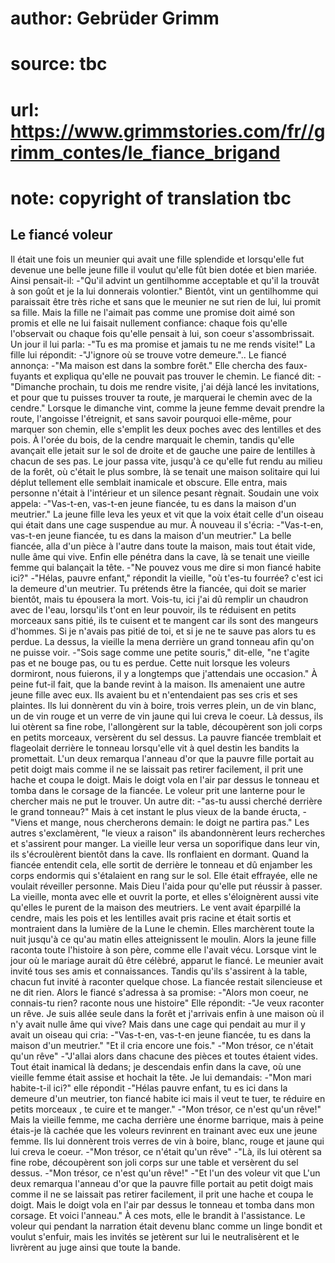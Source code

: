 # author: Gebrüder Grimm
# source: tbc
# url: https://www.grimmstories.com/fr//grimm_contes/le_fiance_brigand
# note: copyright of translation tbc

## Le fiancé voleur 

Il était une fois un meunier qui avait une fille splendide et
lorsqu'elle fut devenue une belle jeune fille il voulut qu'elle fût
bien dotée et bien mariée. Ainsi pensait-il:
-"Qu'il advint un gentilhomme acceptable et qu'il la trouvât à son
goût et je la lui donnerais volontier." Bientôt, vint un gentilhomme
qui paraissait être très riche et sans que le meunier ne sut rien de
lui, lui promit sa fille. Mais la fille ne l'aimait pas comme une
promise doit aimé son promis et elle ne lui faisait nullement confiance:
chaque fois qu'elle l'observait ou chaque fois qu'elle pensait à lui,
son coeur s'assombrissait. Un jour il lui parla:
-"Tu es ma promise et jamais tu ne me rends visite!"
La fille lui répondit:
-"J'ignore où se trouve votre demeure."..
Le fiancé annonça:
-"Ma maison est dans la sombre forêt."
Elle chercha des faux-fuyants et expliqua qu'elle ne pouvait pas
trouver le chemin. Le fiancé dit:
-"Dimanche prochain, tu dois me rendre visite, j'ai déjà lancé les
invitations, et pour que tu puisses trouver ta route, je marquerai le
chemin avec de la cendre."
Lorsque le dimanche vint, comme la jeune femme devait prendre la route,
l'angoisse l'étreignit, et sans savoir pourquoi elle-même, pour
marquer son chemin, elle s'emplit les deux poches avec des lentilles et
des pois. À l'orée du bois, de la cendre marquait le chemin, tandis
qu'elle avançait elle jetait sur le sol de droite et de gauche une
paire de lentilles à chacun de ses pas. Le jour passa vite, jusqu'à ce
qu'elle fut rendu au milieu de la forêt, où c'était le plus sombre, là
se tenait une maison solitaire qui lui déplut tellement elle semblait
inamicale et obscure. Elle entra, mais personne n'était à l'intérieur
et un silence pesant règnait. Soudain une voix appela:
-"Vas-t-en, vas-t-en jeune fiancée, tu es dans la maison d'un
meutrier." La jeune fille leva les yeux et vit que la voix était celle
d'un oiseau qui était dans une cage suspendue au mur. À nouveau il
s'écria:
-"Vas-t-en, vas-t-en jeune fiancée, tu es dans la maison d'un
meutrier."
La belle fiancée, alla d'un pièce à l'autre dans toute la maison, mais
tout était vide, nulle âme qui vive. Enfin elle pénétra dans la cave, là
se tenait une vieille femme qui balançait la tête.
-"Ne pouvez vous me dire si mon fiancé habite ici?"
-"Hélas, pauvre enfant," répondit la vieille, "où t'es-tu fourrée?
c'est ici la demeure d'un meutrier. Tu prétends être la fiancée, qui
doit se marier bientôt, mais tu épousera la mort. Vois-tu, ici j'ai dû
remplir un chaudron avec de l'eau, lorsqu'ils t'ont en leur pouvoir,
ils te réduisent en petits morceaux sans pitié, ils te cuisent et te
mangent car ils sont des mangeurs d'hommes. Si je n'avais pas pitié de
toi, et si je ne te sauve pas alors tu es perdue. La dessus, la vieille
la mena derrière un grand tonneau afin qu'on ne puisse voir.
-"Sois sage comme une petite souris," dit-elle, "ne t'agite pas et
ne bouge pas, ou tu es perdue. Cette nuit lorsque les voleurs dormiront,
nous fuierons, il y a longtemps que j'attendais une occasion."
À peine fut-il fait, que la bande revint à la maison. Ils amenaient une
autre jeune fille avec eux. Ils avaient bu et n'entendaient pas ses
cris et ses plaintes.
Ils lui donnèrent du vin à boire, trois verres plein, un de vin blanc,
un de vin rouge et un verre de vin jaune qui lui creva le coeur. Là
dessus, ils lui otèrent sa fine robe, l'allongèrent sur la table,
découpèrent son joli corps en petits morceaux, versèrent du sel dessus.
La pauvre fiancée tremblait et flageolait derrière le tonneau
lorsqu'elle vit à quel destin les bandits la promettait. L'un deux
remarqua l'anneau d'or que la pauvre fille portait au petit doigt mais
comme il ne se laissait pas retirer facilement, il prit une hache et
coupa le doigt. Mais le doigt vola en l'air par dessus le tonneau et
tomba dans le corsage de la fiancée. Le voleur prit une lanterne pour le
chercher mais ne put le trouver. Un autre dit:
-"as-tu aussi cherché derrière le grand tonneau?" Mais à cet instant
le plus vieux de la bande éructa,
-"Viens et mange, nous chercherons demain: le doigt ne partira pas."
Les autres s'exclamèrent, "le vieux a raison" ils abandonnèrent leurs
recherches et s'assirent pour manger. La vieille leur versa un
soporifique dans leur vin, ils s'écroulèrent bientôt dans la cave. Ils
ronflaient en dormant. Quand la fiancée entendit cela, elle sortit de
derrière le tonneau et dû enjamber les corps endormis qui s'étalaient
en rang sur le sol. Elle était effrayée, elle ne voulait réveiller
personne. Mais Dieu l'aida pour qu'elle put réussir à passer. La
vieille, monta avec elle et ouvrit la porte, et elles s'éloignèrent
aussi vite qu'elles le purent de la maison des meutriers. Le vent avait
éparpillé la cendre, mais les pois et les lentilles avait pris racine et
était sortis et montraient dans la lumière de la Lune le chemin.
Elles marchèrent toute la nuit jusqu'à ce qu'au matin elles
atteignissent le moulin. Alors la jeune fille raconta toute l'histoire
à son père, comme elle l'avait vécu. Lorsque vint le jour où le mariage
aurait dû être célèbré, apparut le fiancé. Le meunier avait invité tous
ses amis et connaissances. Tandis qu'ils s'assirent à la table, chacun
fut invité à raconter quelque chose. La fiancée restait silencieuse et
ne dit rien. Alors le fiancé s'adressa à sa promise:
-"Alors mon coeur, ne connais-tu rien? raconte nous une histoire"
Elle répondit:
-"Je veux raconter un rêve. Je suis allée seule dans la forêt et
j'arrivais enfin à une maison où il n'y avait nulle âme qui vive? Mais
dans une cage qui pendait au mur il y avait un oiseau qui cria:
-"Vas-t-en, vas-t-en jeune fiancée, tu es dans la maison d'un
meutrier."
"Et il cria encore une fois."
-"Mon trésor, ce n'était qu'un rêve"
-"J'allai alors dans chacune des pièces et toutes étaient vides. Tout
était inamical là dedans; je descendais enfin dans la cave, où une
vieille femme était assise et hochait la tête. Je lui demandais:
-"Mon mari habite-t-il ici?" elle répondit
-"Hélas pauvre enfant, tu es ici dans la demeure d'un meutrier, ton
fiancé habite ici mais il veut te tuer, te réduire en petits morceaux ,
te cuire et te manger."
-"Mon trésor, ce n'est qu'un rêve!"
Mais la vieille femme, me cacha derrière une énorme barrique, mais à
peine étais-je là cachée que les voleurs revinrent en trainant avec eux
une jeune femme. Ils lui donnèrent trois verres de vin à boire, blanc,
rouge et jaune qui lui creva le coeur.
-"Mon trésor, ce n'était qu'un rêve"
-"Là, ils lui otèrent sa fine robe, découpèrent son joli corps sur une
table et versèrent du sel dessus.
-"Mon trésor, ce n'est qu'un rêve!"
-"Et l'un des voleur vit que L'un deux remarqua l'anneau d'or que
la pauvre fille portait au petit doigt mais comme il ne se laissait pas
retirer facilement, il prit une hache et coupa le doigt. Mais le doigt
vola en l'air par dessus le tonneau et tomba dans mon corsage. Et voici
l'anneau."
À ces mots, elle le brandit à l'assistance.
Le voleur qui pendant la narration était devenu blanc comme un linge
bondit et voulut s'enfuir, mais les invités se jetèrent sur lui le
neutralisèrent et le livrèrent au juge ainsi que toute la bande.
